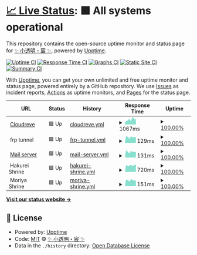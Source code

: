 # [📈 Live Status](https://TransparentLC.github.io/status): <!--live status--> **🟩 All systems operational**

This repository contains the open-source uptime monitor and status page for [✨ 小透明・宸 ✨](https://akarin.dev), powered by [Upptime](https://github.com/upptime/upptime).

[![Uptime CI](https://github.com/TransparentLC/status/workflows/Uptime%20CI/badge.svg)](https://github.com/TransparentLC/status/actions?query=workflow%3A%22Uptime+CI%22)
[![Response Time CI](https://github.com/TransparentLC/status/workflows/Response%20Time%20CI/badge.svg)](https://github.com/TransparentLC/status/actions?query=workflow%3A%22Response+Time+CI%22)
[![Graphs CI](https://github.com/TransparentLC/status/workflows/Graphs%20CI/badge.svg)](https://github.com/TransparentLC/status/actions?query=workflow%3A%22Graphs+CI%22)
[![Static Site CI](https://github.com/TransparentLC/status/workflows/Static%20Site%20CI/badge.svg)](https://github.com/TransparentLC/status/actions?query=workflow%3A%22Static+Site+CI%22)
[![Summary CI](https://github.com/TransparentLC/status/workflows/Summary%20CI/badge.svg)](https://github.com/TransparentLC/status/actions?query=workflow%3A%22Summary+CI%22)

With [Upptime](https://upptime.js.org), you can get your own unlimited and free uptime monitor and status page, powered entirely by a GitHub repository. We use [Issues](https://github.com/TransparentLC/status/issues) as incident reports, [Actions](https://github.com/TransparentLC/status/actions) as uptime monitors, and [Pages](https://TransparentLC.github.io/status) for the status page.

<!--start: status pages-->
<!-- This summary is generated by Upptime (https://github.com/upptime/upptime) -->
<!-- Do not edit this manually, your changes will be overwritten -->
<!-- prettier-ignore -->
| URL | Status | History | Response Time | Uptime |
| --- | ------ | ------- | ------------- | ------ |
| <img alt="" src="https://icons.duckduckgo.com/ip3/file.akarin.dev.ico" height="13"> [Cloudreve](https://file.akarin.dev/api/v4/site/ping) | 🟩 Up | [cloudreve.yml](https://github.com/TransparentLC/status/commits/HEAD/history/cloudreve.yml) | <details><summary><img alt="Response time graph" src="./graphs/cloudreve/response-time-week.png" height="20"> 1067ms</summary><br><a href="https://TransparentLC.github.io/status/history/cloudreve"><img alt="Response time 783" src="https://img.shields.io/endpoint?url=https%3A%2F%2Fraw.githubusercontent.com%2FTransparentLC%2Fstatus%2FHEAD%2Fapi%2Fcloudreve%2Fresponse-time.json"></a><br><a href="https://TransparentLC.github.io/status/history/cloudreve"><img alt="24-hour response time 909" src="https://img.shields.io/endpoint?url=https%3A%2F%2Fraw.githubusercontent.com%2FTransparentLC%2Fstatus%2FHEAD%2Fapi%2Fcloudreve%2Fresponse-time-day.json"></a><br><a href="https://TransparentLC.github.io/status/history/cloudreve"><img alt="7-day response time 1067" src="https://img.shields.io/endpoint?url=https%3A%2F%2Fraw.githubusercontent.com%2FTransparentLC%2Fstatus%2FHEAD%2Fapi%2Fcloudreve%2Fresponse-time-week.json"></a><br><a href="https://TransparentLC.github.io/status/history/cloudreve"><img alt="30-day response time 1003" src="https://img.shields.io/endpoint?url=https%3A%2F%2Fraw.githubusercontent.com%2FTransparentLC%2Fstatus%2FHEAD%2Fapi%2Fcloudreve%2Fresponse-time-month.json"></a><br><a href="https://TransparentLC.github.io/status/history/cloudreve"><img alt="1-year response time 740" src="https://img.shields.io/endpoint?url=https%3A%2F%2Fraw.githubusercontent.com%2FTransparentLC%2Fstatus%2FHEAD%2Fapi%2Fcloudreve%2Fresponse-time-year.json"></a></details> | <details><summary><a href="https://TransparentLC.github.io/status/history/cloudreve">100.00%</a></summary><a href="https://TransparentLC.github.io/status/history/cloudreve"><img alt="All-time uptime 98.84%" src="https://img.shields.io/endpoint?url=https%3A%2F%2Fraw.githubusercontent.com%2FTransparentLC%2Fstatus%2FHEAD%2Fapi%2Fcloudreve%2Fuptime.json"></a><br><a href="https://TransparentLC.github.io/status/history/cloudreve"><img alt="24-hour uptime 100.00%" src="https://img.shields.io/endpoint?url=https%3A%2F%2Fraw.githubusercontent.com%2FTransparentLC%2Fstatus%2FHEAD%2Fapi%2Fcloudreve%2Fuptime-day.json"></a><br><a href="https://TransparentLC.github.io/status/history/cloudreve"><img alt="7-day uptime 100.00%" src="https://img.shields.io/endpoint?url=https%3A%2F%2Fraw.githubusercontent.com%2FTransparentLC%2Fstatus%2FHEAD%2Fapi%2Fcloudreve%2Fuptime-week.json"></a><br><a href="https://TransparentLC.github.io/status/history/cloudreve"><img alt="30-day uptime 99.59%" src="https://img.shields.io/endpoint?url=https%3A%2F%2Fraw.githubusercontent.com%2FTransparentLC%2Fstatus%2FHEAD%2Fapi%2Fcloudreve%2Fuptime-month.json"></a><br><a href="https://TransparentLC.github.io/status/history/cloudreve"><img alt="1-year uptime 98.04%" src="https://img.shields.io/endpoint?url=https%3A%2F%2Fraw.githubusercontent.com%2FTransparentLC%2Fstatus%2FHEAD%2Fapi%2Fcloudreve%2Fuptime-year.json"></a></details>
| <img alt="" src="https://icons.duckduckgo.com/ip3/null.ico" height="13"> frp tunnel | 🟩 Up | [frp-tunnel.yml](https://github.com/TransparentLC/status/commits/HEAD/history/frp-tunnel.yml) | <details><summary><img alt="Response time graph" src="./graphs/frp-tunnel/response-time-week.png" height="20"> 129ms</summary><br><a href="https://TransparentLC.github.io/status/history/frp-tunnel"><img alt="Response time 142" src="https://img.shields.io/endpoint?url=https%3A%2F%2Fraw.githubusercontent.com%2FTransparentLC%2Fstatus%2FHEAD%2Fapi%2Ffrp-tunnel%2Fresponse-time.json"></a><br><a href="https://TransparentLC.github.io/status/history/frp-tunnel"><img alt="24-hour response time 105" src="https://img.shields.io/endpoint?url=https%3A%2F%2Fraw.githubusercontent.com%2FTransparentLC%2Fstatus%2FHEAD%2Fapi%2Ffrp-tunnel%2Fresponse-time-day.json"></a><br><a href="https://TransparentLC.github.io/status/history/frp-tunnel"><img alt="7-day response time 129" src="https://img.shields.io/endpoint?url=https%3A%2F%2Fraw.githubusercontent.com%2FTransparentLC%2Fstatus%2FHEAD%2Fapi%2Ffrp-tunnel%2Fresponse-time-week.json"></a><br><a href="https://TransparentLC.github.io/status/history/frp-tunnel"><img alt="30-day response time 137" src="https://img.shields.io/endpoint?url=https%3A%2F%2Fraw.githubusercontent.com%2FTransparentLC%2Fstatus%2FHEAD%2Fapi%2Ffrp-tunnel%2Fresponse-time-month.json"></a><br><a href="https://TransparentLC.github.io/status/history/frp-tunnel"><img alt="1-year response time 142" src="https://img.shields.io/endpoint?url=https%3A%2F%2Fraw.githubusercontent.com%2FTransparentLC%2Fstatus%2FHEAD%2Fapi%2Ffrp-tunnel%2Fresponse-time-year.json"></a></details> | <details><summary><a href="https://TransparentLC.github.io/status/history/frp-tunnel">100.00%</a></summary><a href="https://TransparentLC.github.io/status/history/frp-tunnel"><img alt="All-time uptime 99.87%" src="https://img.shields.io/endpoint?url=https%3A%2F%2Fraw.githubusercontent.com%2FTransparentLC%2Fstatus%2FHEAD%2Fapi%2Ffrp-tunnel%2Fuptime.json"></a><br><a href="https://TransparentLC.github.io/status/history/frp-tunnel"><img alt="24-hour uptime 100.00%" src="https://img.shields.io/endpoint?url=https%3A%2F%2Fraw.githubusercontent.com%2FTransparentLC%2Fstatus%2FHEAD%2Fapi%2Ffrp-tunnel%2Fuptime-day.json"></a><br><a href="https://TransparentLC.github.io/status/history/frp-tunnel"><img alt="7-day uptime 100.00%" src="https://img.shields.io/endpoint?url=https%3A%2F%2Fraw.githubusercontent.com%2FTransparentLC%2Fstatus%2FHEAD%2Fapi%2Ffrp-tunnel%2Fuptime-week.json"></a><br><a href="https://TransparentLC.github.io/status/history/frp-tunnel"><img alt="30-day uptime 100.00%" src="https://img.shields.io/endpoint?url=https%3A%2F%2Fraw.githubusercontent.com%2FTransparentLC%2Fstatus%2FHEAD%2Fapi%2Ffrp-tunnel%2Fuptime-month.json"></a><br><a href="https://TransparentLC.github.io/status/history/frp-tunnel"><img alt="1-year uptime 99.76%" src="https://img.shields.io/endpoint?url=https%3A%2F%2Fraw.githubusercontent.com%2FTransparentLC%2Fstatus%2FHEAD%2Fapi%2Ffrp-tunnel%2Fuptime-year.json"></a></details>
| <img alt="" src="https://icons.duckduckgo.com/ip3/null.ico" height="13"> [Mail server](smtp.akarin.dev) | 🟩 Up | [mail-server.yml](https://github.com/TransparentLC/status/commits/HEAD/history/mail-server.yml) | <details><summary><img alt="Response time graph" src="./graphs/mail-server/response-time-week.png" height="20"> 131ms</summary><br><a href="https://TransparentLC.github.io/status/history/mail-server"><img alt="Response time 140" src="https://img.shields.io/endpoint?url=https%3A%2F%2Fraw.githubusercontent.com%2FTransparentLC%2Fstatus%2FHEAD%2Fapi%2Fmail-server%2Fresponse-time.json"></a><br><a href="https://TransparentLC.github.io/status/history/mail-server"><img alt="24-hour response time 113" src="https://img.shields.io/endpoint?url=https%3A%2F%2Fraw.githubusercontent.com%2FTransparentLC%2Fstatus%2FHEAD%2Fapi%2Fmail-server%2Fresponse-time-day.json"></a><br><a href="https://TransparentLC.github.io/status/history/mail-server"><img alt="7-day response time 131" src="https://img.shields.io/endpoint?url=https%3A%2F%2Fraw.githubusercontent.com%2FTransparentLC%2Fstatus%2FHEAD%2Fapi%2Fmail-server%2Fresponse-time-week.json"></a><br><a href="https://TransparentLC.github.io/status/history/mail-server"><img alt="30-day response time 139" src="https://img.shields.io/endpoint?url=https%3A%2F%2Fraw.githubusercontent.com%2FTransparentLC%2Fstatus%2FHEAD%2Fapi%2Fmail-server%2Fresponse-time-month.json"></a><br><a href="https://TransparentLC.github.io/status/history/mail-server"><img alt="1-year response time 140" src="https://img.shields.io/endpoint?url=https%3A%2F%2Fraw.githubusercontent.com%2FTransparentLC%2Fstatus%2FHEAD%2Fapi%2Fmail-server%2Fresponse-time-year.json"></a></details> | <details><summary><a href="https://TransparentLC.github.io/status/history/mail-server">100.00%</a></summary><a href="https://TransparentLC.github.io/status/history/mail-server"><img alt="All-time uptime 99.87%" src="https://img.shields.io/endpoint?url=https%3A%2F%2Fraw.githubusercontent.com%2FTransparentLC%2Fstatus%2FHEAD%2Fapi%2Fmail-server%2Fuptime.json"></a><br><a href="https://TransparentLC.github.io/status/history/mail-server"><img alt="24-hour uptime 100.00%" src="https://img.shields.io/endpoint?url=https%3A%2F%2Fraw.githubusercontent.com%2FTransparentLC%2Fstatus%2FHEAD%2Fapi%2Fmail-server%2Fuptime-day.json"></a><br><a href="https://TransparentLC.github.io/status/history/mail-server"><img alt="7-day uptime 100.00%" src="https://img.shields.io/endpoint?url=https%3A%2F%2Fraw.githubusercontent.com%2FTransparentLC%2Fstatus%2FHEAD%2Fapi%2Fmail-server%2Fuptime-week.json"></a><br><a href="https://TransparentLC.github.io/status/history/mail-server"><img alt="30-day uptime 99.95%" src="https://img.shields.io/endpoint?url=https%3A%2F%2Fraw.githubusercontent.com%2FTransparentLC%2Fstatus%2FHEAD%2Fapi%2Fmail-server%2Fuptime-month.json"></a><br><a href="https://TransparentLC.github.io/status/history/mail-server"><img alt="1-year uptime 99.85%" src="https://img.shields.io/endpoint?url=https%3A%2F%2Fraw.githubusercontent.com%2FTransparentLC%2Fstatus%2FHEAD%2Fapi%2Fmail-server%2Fuptime-year.json"></a></details>
| <img alt="" src="https://icons.duckduckgo.com/ip3/null.ico" height="13"> Hakurei Shrine | 🟩 Up | [hakurei-shrine.yml](https://github.com/TransparentLC/status/commits/HEAD/history/hakurei-shrine.yml) | <details><summary><img alt="Response time graph" src="./graphs/hakurei-shrine/response-time-week.png" height="20"> 720ms</summary><br><a href="https://TransparentLC.github.io/status/history/hakurei-shrine"><img alt="Response time 894" src="https://img.shields.io/endpoint?url=https%3A%2F%2Fraw.githubusercontent.com%2FTransparentLC%2Fstatus%2FHEAD%2Fapi%2Fhakurei-shrine%2Fresponse-time.json"></a><br><a href="https://TransparentLC.github.io/status/history/hakurei-shrine"><img alt="24-hour response time 524" src="https://img.shields.io/endpoint?url=https%3A%2F%2Fraw.githubusercontent.com%2FTransparentLC%2Fstatus%2FHEAD%2Fapi%2Fhakurei-shrine%2Fresponse-time-day.json"></a><br><a href="https://TransparentLC.github.io/status/history/hakurei-shrine"><img alt="7-day response time 720" src="https://img.shields.io/endpoint?url=https%3A%2F%2Fraw.githubusercontent.com%2FTransparentLC%2Fstatus%2FHEAD%2Fapi%2Fhakurei-shrine%2Fresponse-time-week.json"></a><br><a href="https://TransparentLC.github.io/status/history/hakurei-shrine"><img alt="30-day response time 829" src="https://img.shields.io/endpoint?url=https%3A%2F%2Fraw.githubusercontent.com%2FTransparentLC%2Fstatus%2FHEAD%2Fapi%2Fhakurei-shrine%2Fresponse-time-month.json"></a><br><a href="https://TransparentLC.github.io/status/history/hakurei-shrine"><img alt="1-year response time 894" src="https://img.shields.io/endpoint?url=https%3A%2F%2Fraw.githubusercontent.com%2FTransparentLC%2Fstatus%2FHEAD%2Fapi%2Fhakurei-shrine%2Fresponse-time-year.json"></a></details> | <details><summary><a href="https://TransparentLC.github.io/status/history/hakurei-shrine">100.00%</a></summary><a href="https://TransparentLC.github.io/status/history/hakurei-shrine"><img alt="All-time uptime 98.64%" src="https://img.shields.io/endpoint?url=https%3A%2F%2Fraw.githubusercontent.com%2FTransparentLC%2Fstatus%2FHEAD%2Fapi%2Fhakurei-shrine%2Fuptime.json"></a><br><a href="https://TransparentLC.github.io/status/history/hakurei-shrine"><img alt="24-hour uptime 100.00%" src="https://img.shields.io/endpoint?url=https%3A%2F%2Fraw.githubusercontent.com%2FTransparentLC%2Fstatus%2FHEAD%2Fapi%2Fhakurei-shrine%2Fuptime-day.json"></a><br><a href="https://TransparentLC.github.io/status/history/hakurei-shrine"><img alt="7-day uptime 100.00%" src="https://img.shields.io/endpoint?url=https%3A%2F%2Fraw.githubusercontent.com%2FTransparentLC%2Fstatus%2FHEAD%2Fapi%2Fhakurei-shrine%2Fuptime-week.json"></a><br><a href="https://TransparentLC.github.io/status/history/hakurei-shrine"><img alt="30-day uptime 99.89%" src="https://img.shields.io/endpoint?url=https%3A%2F%2Fraw.githubusercontent.com%2FTransparentLC%2Fstatus%2FHEAD%2Fapi%2Fhakurei-shrine%2Fuptime-month.json"></a><br><a href="https://TransparentLC.github.io/status/history/hakurei-shrine"><img alt="1-year uptime 98.64%" src="https://img.shields.io/endpoint?url=https%3A%2F%2Fraw.githubusercontent.com%2FTransparentLC%2Fstatus%2FHEAD%2Fapi%2Fhakurei-shrine%2Fuptime-year.json"></a></details>
| <img alt="" src="https://icons.duckduckgo.com/ip3/null.ico" height="13"> Moriya Shrine | 🟩 Up | [moriya-shrine.yml](https://github.com/TransparentLC/status/commits/HEAD/history/moriya-shrine.yml) | <details><summary><img alt="Response time graph" src="./graphs/moriya-shrine/response-time-week.png" height="20"> 151ms</summary><br><a href="https://TransparentLC.github.io/status/history/moriya-shrine"><img alt="Response time 508" src="https://img.shields.io/endpoint?url=https%3A%2F%2Fraw.githubusercontent.com%2FTransparentLC%2Fstatus%2FHEAD%2Fapi%2Fmoriya-shrine%2Fresponse-time.json"></a><br><a href="https://TransparentLC.github.io/status/history/moriya-shrine"><img alt="24-hour response time 118" src="https://img.shields.io/endpoint?url=https%3A%2F%2Fraw.githubusercontent.com%2FTransparentLC%2Fstatus%2FHEAD%2Fapi%2Fmoriya-shrine%2Fresponse-time-day.json"></a><br><a href="https://TransparentLC.github.io/status/history/moriya-shrine"><img alt="7-day response time 151" src="https://img.shields.io/endpoint?url=https%3A%2F%2Fraw.githubusercontent.com%2FTransparentLC%2Fstatus%2FHEAD%2Fapi%2Fmoriya-shrine%2Fresponse-time-week.json"></a><br><a href="https://TransparentLC.github.io/status/history/moriya-shrine"><img alt="30-day response time 261" src="https://img.shields.io/endpoint?url=https%3A%2F%2Fraw.githubusercontent.com%2FTransparentLC%2Fstatus%2FHEAD%2Fapi%2Fmoriya-shrine%2Fresponse-time-month.json"></a><br><a href="https://TransparentLC.github.io/status/history/moriya-shrine"><img alt="1-year response time 508" src="https://img.shields.io/endpoint?url=https%3A%2F%2Fraw.githubusercontent.com%2FTransparentLC%2Fstatus%2FHEAD%2Fapi%2Fmoriya-shrine%2Fresponse-time-year.json"></a></details> | <details><summary><a href="https://TransparentLC.github.io/status/history/moriya-shrine">100.00%</a></summary><a href="https://TransparentLC.github.io/status/history/moriya-shrine"><img alt="All-time uptime 98.89%" src="https://img.shields.io/endpoint?url=https%3A%2F%2Fraw.githubusercontent.com%2FTransparentLC%2Fstatus%2FHEAD%2Fapi%2Fmoriya-shrine%2Fuptime.json"></a><br><a href="https://TransparentLC.github.io/status/history/moriya-shrine"><img alt="24-hour uptime 100.00%" src="https://img.shields.io/endpoint?url=https%3A%2F%2Fraw.githubusercontent.com%2FTransparentLC%2Fstatus%2FHEAD%2Fapi%2Fmoriya-shrine%2Fuptime-day.json"></a><br><a href="https://TransparentLC.github.io/status/history/moriya-shrine"><img alt="7-day uptime 100.00%" src="https://img.shields.io/endpoint?url=https%3A%2F%2Fraw.githubusercontent.com%2FTransparentLC%2Fstatus%2FHEAD%2Fapi%2Fmoriya-shrine%2Fuptime-week.json"></a><br><a href="https://TransparentLC.github.io/status/history/moriya-shrine"><img alt="30-day uptime 99.90%" src="https://img.shields.io/endpoint?url=https%3A%2F%2Fraw.githubusercontent.com%2FTransparentLC%2Fstatus%2FHEAD%2Fapi%2Fmoriya-shrine%2Fuptime-month.json"></a><br><a href="https://TransparentLC.github.io/status/history/moriya-shrine"><img alt="1-year uptime 98.89%" src="https://img.shields.io/endpoint?url=https%3A%2F%2Fraw.githubusercontent.com%2FTransparentLC%2Fstatus%2FHEAD%2Fapi%2Fmoriya-shrine%2Fuptime-year.json"></a></details>

<!--end: status pages-->

[**Visit our status website →**](https://TransparentLC.github.io/status)

## 📄 License

- Powered by: [Upptime](https://github.com/upptime/upptime)
- Code: [MIT](./LICENSE) © [✨ 小透明・宸 ✨](https://akarin.dev)
- Data in the `./history` directory: [Open Database License](https://opendatacommons.org/licenses/odbl/1-0/)
